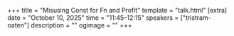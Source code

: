 +++
title = "Misusing Const for Fn and Profit"
template = "talk.html"
[extra]
  date = "October 10, 2025"
  time = "11:45–12:15"
  speakers = ["tristram-oaten"]
  description = ""
  ogimage = ""
+++
